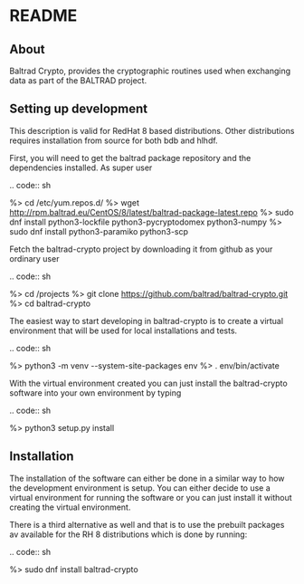 README
======


About
-----
Baltrad Crypto, provides the cryptographic routines used when exchanging data as part of the BALTRAD project.

Setting up development
----------------------
This description is valid for RedHat 8 based distributions. Other distributions requires installation from source for both bdb and hlhdf.

First, you will need to get the baltrad package repository and the dependencies installed. As super user

.. code:: sh

   %> cd /etc/yum.repos.d/
   %> wget http://rpm.baltrad.eu/CentOS/8/latest/baltrad-package-latest.repo
   %> sudo dnf install python3-lockfile python3-pycryptodomex python3-numpy 
   %> sudo dnf install python3-paramiko python3-scp
   
Fetch the baltrad-crypto project by downloading it from github as your ordinary user

.. code:: sh

   %> cd /projects
   %> git clone https://github.com/baltrad/baltrad-crypto.git
   %> cd baltrad-crypto

The easiest way to start developing in baltrad-crypto is to create a virtual environment that will be used for local installations and tests. 

.. code:: sh

   %> python3 -m venv --system-site-packages env
   %> . env/bin/activate

With the virtual environment created you can just install the baltrad-crypto software into your own environment by typing

.. code:: sh

  %> python3 setup.py install

Installation
------------
The installation of the software can either be done in a similar way to how the development environment is setup. You can either decide to
use a virtual environment for running the software or you can just install it without creating the virtual environment.

There is a third alternative as well and that is to use the prebuilt packages av available for the RH 8 distributions which is done by
running:

.. code:: sh

   %> sudo dnf install baltrad-crypto




